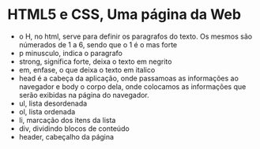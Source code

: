 # HTML5 e CSS, Uma página da Web

<ul>
<li>o H, no html, serve para definir os paragrafos do texto. Os mesmos são númerados de 1 a 6, sendo que o 1 é o mas forte</li>
<li>p minusculo, indica o paragrafo</li>
<li>strong, significa forte, deixa o texto em negrito</li></li>
<li>em, enfase, o que deixa o texto em italico</li>
<li>head é a cabeça da aplicação, onde passamoas as informações ao navegador e body o corpo dela,
onde colocamos as informações que serão exibidas na página do navegador.</li>
<li>ul, lista desordenada</li>
<li>ol, lista ordenada</li>
<li>li, marcação dos itens da lista</li></li></li>
<li>div, dividindo blocos de conteúdo</li></li>
<li>header, cabeçalho da página</li>
</ul>
